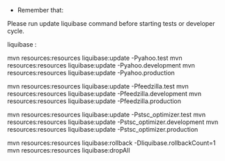  * Remember that:

Please run update liquibase command before starting tests or developer cycle.

liquibase :

mvn resources:resources liquibase:update -Pyahoo.test
mvn resources:resources liquibase:update -Pyahoo.development
mvn resources:resources liquibase:update -Pyahoo.production

mvn resources:resources liquibase:update -Pfeedzilla.test
mvn resources:resources liquibase:update -Pfeedzilla.development
mvn resources:resources liquibase:update -Pfeedzilla.production

mvn resources:resources liquibase:update -Pstsc_optimizer.test
mvn resources:resources liquibase:update -Pstsc_optimizer.development
mvn resources:resources liquibase:update -Pstsc_optimizer.production

mvn resources:resources liquibase:rollback -Dliquibase.rollbackCount=1 
mvn resources:resources liquibase:dropAll

